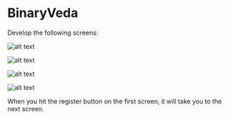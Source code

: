# BinaryVeda

Develop the following screens:

![alt text](https://github.com/sumit-kotal/BinaryVeda/blob/main/Screenshot_1625037682.jpeg)

![alt text](https://github.com/sumit-kotal/BinaryVeda/blob/main/Screenshot_1625037696.jpeg)

![alt text](https://github.com/sumit-kotal/BinaryVeda/blob/main/Screenshot_1625037704.jpeg)

![alt text](https://github.com/sumit-kotal/BinaryVeda/blob/main/Screenshot_1625037752.jpeg)


When you hit the register button on the first screen, it will take you to the next
screen.
